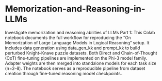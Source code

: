 # Memorization-and-Reasoning-in-LLMs
Investigate memorization and reasoning abilities of LLMs 
Part 1: This Colab notebook documents the full workflow for reproducing the “On Memorization of Large Language Models in Logical Reasoning” setup. It includes data generation using data_gen_kk and prompt_kk to build perturbed Knight–Knave puzzle datasets. Both Direct and Chain-of-Thought (CoT) fine-tuning pipelines are implemented on the Phi-3 model family. Adapter weights are then merged into standalone models for each task size (n=2–8). The notebook serves as a reproducible pipeline from dataset creation through fine-tuned reasoning model checkpoints.
